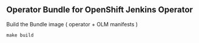 ## Operator Bundle for OpenShift Jenkins Operator

Build the Bundle image ( operator + OLM manifests )

```
make build
```

